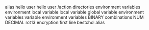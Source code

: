 alias
hello user
hello user
/action
directories
 environment variables
environment
local variable
local variable
global variable
environment variables
variable
environment variables
BINARY
combinations
NUM
DECIMAL
rot13 encryption
first line
bestchol
alias
